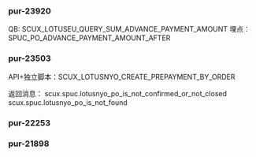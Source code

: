 

### pur-23920

QB: SCUX_LOTUSEU_QUERY_SUM_ADVANCE_PAYMENT_AMOUNT
埋点：SPUC_PO_ADVANCE_PAYMENT_AMOUNT_AFTER

### pur-23503

API+独立脚本：SCUX_LOTUSNYO_CREATE_PREPAYMENT_BY_ORDER

返回消息：
scux.spuc.lotusnyo_po_is_not_confirmed_or_not_closed
scux.spuc.lotusnyo_po_is_not_found



### pur-22253


### pur-21898